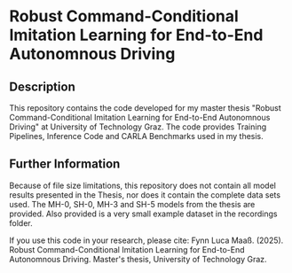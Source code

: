 # Robust Command-Conditional Imitation Learning for End-to-End Autonomnous Driving

## Description
This repository contains the code developed for my master thesis "Robust Command-Conditional Imitation Learning for End-to-End Autonomnous Driving" at University of Technology Graz. The code provides Training Pipelines, Inference Code and CARLA Benchmarks used in my thesis.

## Further Information
Because of file size limitations, this repository does not contain all model results presented in the Thesis, nor does it contain the complete data sets used.
The MH-0, SH-0, MH-3 and SH-5 models from the thesis are provided. Also provided is a very small example dataset in the recordings folder.

If you use this code in your research, please cite:
Fynn Luca Maaß. (2025). Robust Command-Conditional Imitation Learning for End-to-End Autonomnous Driving.  Master's thesis, University of Technology Graz.
